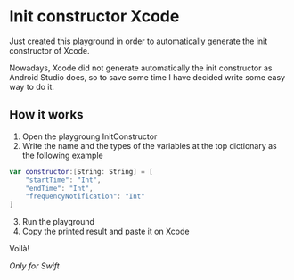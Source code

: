 # Init constructor Xcode

Just created this playground in order to automatically generate the init constructor of Xcode. 

Nowadays, Xcode did not generate automatically the init constructor as Android Studio does, so to save some time I have decided write some easy way to do it.

## How it works

1. Open the playgroung InitConstructor
2. Write the name and the types of the variables at the top dictionary as the following example

```swift
var constructor:[String: String] = [
    "startTime": "Int",
    "endTime": "Int",
    "frequencyNotification": "Int"
]
```

3. Run the playground
4. Copy the printed result and paste it on Xcode

Voilà!

*Only for Swift*
